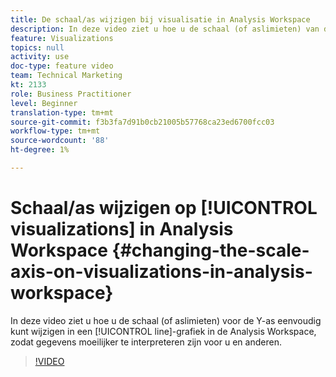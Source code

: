 ```yaml
---
title: De schaal/as wijzigen bij visualisatie in Analysis Workspace
description: In deze video ziet u hoe u de schaal (of aslimieten) van de Y-as op een lijngrafiek in de Analysis Workspace eenvoudig kunt wijzigen, zodat gegevens moeilijker te interpreteren zijn voor u en anderen.
feature: Visualizations
topics: null
activity: use
doc-type: feature video
team: Technical Marketing
kt: 2133
role: Business Practitioner
level: Beginner
translation-type: tm+mt
source-git-commit: f3b3fa7d91b0cb21005b57768ca23ed6700fcc03
workflow-type: tm+mt
source-wordcount: '88'
ht-degree: 1%

---
```



# Schaal/as wijzigen op [!UICONTROL visualizations] in Analysis Workspace {#changing-the-scale-axis-on-visualizations-in-analysis-workspace}

In deze video ziet u hoe u de schaal (of aslimieten) voor de Y-as eenvoudig kunt wijzigen in een [!UICONTROL line]-grafiek in de Analysis Workspace, zodat gegevens moeilijker te interpreteren zijn voor u en anderen.

>[!VIDEO](https://video.tv.adobe.com/v/24708/?quality=12)
